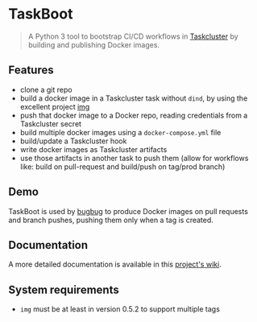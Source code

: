 TaskBoot
========

> A Python 3 tool to bootstrap CI/CD workflows in [Taskcluster](https://docs.taskcluster.net) by building and publishing Docker images.

Features
--------

* clone a git repo
* build a docker image in a Taskcluster task without `dind`, by using the excellent project [img](https://github.com/genuinetools/img/)
* push that docker image to a Docker repo, reading credentials from a Taskcluster secret
* build multiple docker images using a `docker-compose.yml` file
* build/update a Taskcluster hook
* write docker images as Taskcluster artifacts
* use those artifacts in another task to push them (allow for workflows like: build on pull-request and build/push on tag/prod branch)

Demo
----

TaskBoot is used by [bugbug](https://github.com/mozilla/bugbug/) to produce Docker images on pull requests and branch pushes, pushing them only when a tag is created.

Documentation
-------------

A more detailed documentation is available in this [project's wiki](https://github.com/mozilla/task-boot/wiki).

System requirements
-------------------

* `img` must be at least in version 0.5.2 to support multiple tags
